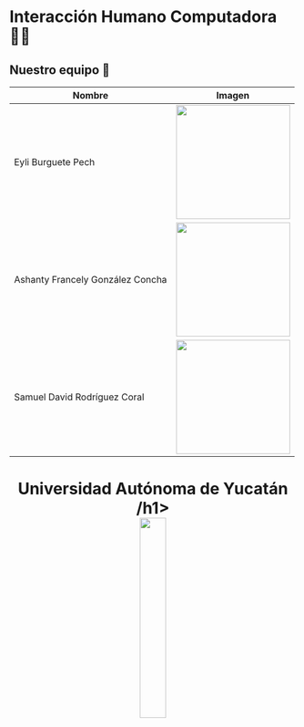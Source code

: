 # Interacción Humano Computadora 👩‍💻
## Nuestro equipo 👥

| Nombre  | Imagen |
| ------------- | ------------- |
| Eyli Burguete Pech | <img width=200px src="https://github.com/asha-gc/hciproyect/assets/56806594/0539c122-2236-4316-9697-e58adefc329e">|
| Ashanty Francely González Concha  |<img width=200px src="https://github.com/asha-gc/hciproyect/assets/56806594/3ebc08ce-e05a-4bf5-98b2-321177531e1c">  |
| Samuel David Rodríguez Coral  | <img width=200px src="https://github.com/asha-gc/hciproyect/assets/56806594/3e445600-c2da-4796-961b-daa0b15cbf69"> |

<h1 align="center"> Universidad Autónoma de Yucatán /h1>

<div align="center">
<a href="http://yuxiglobal.com/" target="_blank">
<img width=30% src="https://upload.wikimedia.org/wikipedia/commons/thumb/3/30/Logo_UADY.svg/467px-Logo_UADY.svg.png">
</a>
</div>
